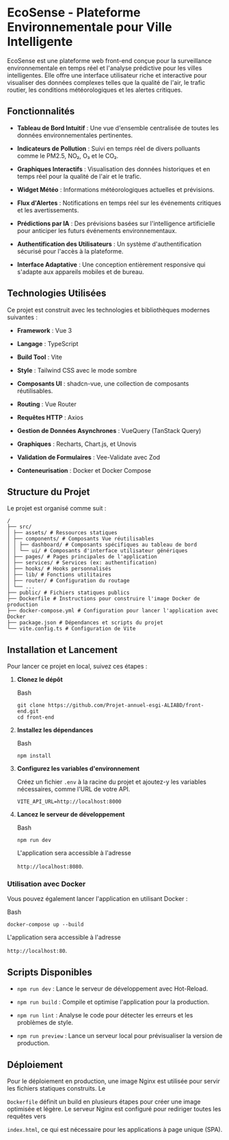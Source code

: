 # EcoSense - Plateforme Environnementale pour Ville Intelligente

EcoSense est une plateforme web front-end conçue pour la surveillance environnementale en temps réel et l'analyse prédictive pour les villes intelligentes. Elle offre une interface utilisateur riche et interactive pour visualiser des données complexes telles que la qualité de l'air, le trafic routier, les conditions météorologiques et les alertes critiques.

## Fonctionnalités

-   **Tableau de Bord Intuitif** : Une vue d'ensemble centralisée de toutes les données environnementales pertinentes.
    
-   **Indicateurs de Pollution** : Suivi en temps réel de divers polluants comme le PM2.5, NO₂, O₃ et le CO₂.
    
-   **Graphiques Interactifs** : Visualisation des données historiques et en temps réel pour la qualité de l'air et le trafic.
    
-   **Widget Météo** : Informations météorologiques actuelles et prévisions.
    
-   **Flux d'Alertes** : Notifications en temps réel sur les événements critiques et les avertissements.
    
-   **Prédictions par IA** : Des prévisions basées sur l'intelligence artificielle pour anticiper les futurs événements environnementaux.
    
-   **Authentification des Utilisateurs** : Un système d'authentification sécurisé pour l'accès à la plateforme.
    
-   **Interface Adaptative** : Une conception entièrement responsive qui s'adapte aux appareils mobiles et de bureau.
    

## Technologies Utilisées

Ce projet est construit avec les technologies et bibliothèques modernes suivantes :

-   **Framework** : Vue 3
    
-   **Langage** : TypeScript
    
-   **Build Tool** : Vite
    
-   **Style** : Tailwind CSS avec le mode sombre
    
-   **Composants UI** : shadcn-vue, une collection de composants réutilisables.
    
-   **Routing** : Vue Router
    
-   **Requêtes HTTP** : Axios 
    
-   **Gestion de Données Asynchrones** : VueQuery (TanStack Query) 
    
-   **Graphiques** : Recharts, Chart.js, et Unovis 
    
-   **Validation de Formulaires** : Vee-Validate avec Zod 
    
-   **Conteneurisation** : Docker et Docker Compose 
    

## Structure du Projet

Le projet est organisé comme suit :

```
/
├── src/
│ ├── assets/ # Ressources statiques
│ ├── components/ # Composants Vue réutilisables
│ │ ├── dashboard/ # Composants spécifiques au tableau de bord
│ │ └── ui/ # Composants d'interface utilisateur génériques
│ ├── pages/ # Pages principales de l'application
│ ├── services/ # Services (ex: authentification)
│ ├── hooks/ # Hooks personnalisés
│ ├── lib/ # Fonctions utilitaires
│ ├── router/ # Configuration du routage
│ └── ...
├── public/ # Fichiers statiques publics
├── Dockerfile # Instructions pour construire l'image Docker de production
├── docker-compose.yml # Configuration pour lancer l'application avec Docker
├── package.json # Dépendances et scripts du projet
└── vite.config.ts # Configuration de Vite

```

## Installation et Lancement

Pour lancer ce projet en local, suivez ces étapes :

1.  **Clonez le dépôt**
    
    Bash
    
    ```
    git clone https://github.com/Projet-annuel-esgi-ALIABD/front-end.git
    cd front-end
    
    ```
    
2.  **Installez les dépendances**
    
    Bash
    
    ```
    npm install
    
    ```
    
3.  **Configurez les variables d'environnement**
    
    Créez un fichier `.env` à la racine du projet et ajoutez-y les variables nécessaires, comme l'URL de votre API.
    
    ```
    VITE_API_URL=http://localhost:8000
    
    ```
    
4.  **Lancez le serveur de développement**
    
    Bash
    
    ```
    npm run dev
    
    ```
    
    L'application sera accessible à l'adresse
    
    `http://localhost:8080`.
    

### Utilisation avec Docker

Vous pouvez également lancer l'application en utilisant Docker :

Bash

```
docker-compose up --build

```

L'application sera accessible à l'adresse

`http://localhost:80`.

## Scripts Disponibles

-   `npm run dev` : Lance le serveur de développement avec Hot-Reload.
    
-   `npm run build` : Compile et optimise l'application pour la production.
    
-   `npm run lint` : Analyse le code pour détecter les erreurs et les problèmes de style.
    
-   `npm run preview` : Lance un serveur local pour prévisualiser la version de production.
    

## Déploiement

Pour le déploiement en production, une image Nginx est utilisée pour servir les fichiers statiques construits. Le

`Dockerfile` définit un build en plusieurs étapes pour créer une image optimisée et légère. Le serveur Nginx est configuré pour rediriger toutes les requêtes vers

`index.html`, ce qui est nécessaire pour les applications à page unique (SPA).
